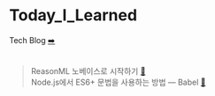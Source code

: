 # Today_I_Learned

Tech Blog [➡️](https://mauv2sky.medium.com/)
<br><br>

> ReasonML 노베이스로 시작하기 [🔗](https://medium.com/ahyeonkim/reasonml-%EB%85%B8%EB%B2%A0%EC%9D%B4%EC%8A%A4%EB%A1%9C-%EC%8B%9C%EC%9E%91%ED%95%98%EA%B8%B0-f172daa3d145)<br>
> Node.js에서 ES6+ 문법을 사용하는 방법 — Babel [🔗](https://mauv2sky.medium.com/node-js%EC%97%90%EC%84%9C-es6-%EB%AC%B8%EB%B2%95%EC%9D%84-%EC%82%AC%EC%9A%A9%ED%95%98%EB%8A%94-%EB%B0%A9%EB%B2%95-babel-601c2e244096)
